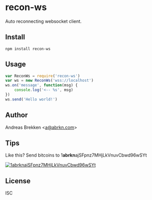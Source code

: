 recon-ws
===

Auto reconnecting websocket client.

Install
---

`npm install recon-ws`

Usage
---

```javascript
var ReconWs = require('recon-ws')
var ws = new ReconWs('wss://localhost')
ws.on('message', function(msg) {
	console.log('<-- %s', msg)  
})
ws.send('Hello world!')
```

Author
---

Andreas Brekken &lt;<a href="mailto:a@abrkn.com">a@abrkn.com</a>&gt;

Tips
---

Like this? Send bitcoins to 1<b>abrkn</b>ajSFpnz7MHjLkVnuvCbwd96wSYt

[![1abrknajSFpnz7MHjLkVnuvCbwd96wSYt](https://chart.googleapis.com/chart?chs=100x100&chld=L|0&cht=qr&chl=bitcoin:1abrknajSFpnz7MHjLkVnuvCbwd96wSYt)](https://chart.googleapis.com/chart?chs=200x200&chld=L|0&cht=qr&chl=bitcoin:1abrknajSFpnz7MHjLkVnuvCbwd96wSYt)

License
---

ISC
